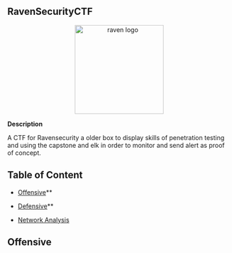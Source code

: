 ## RavenSecurityCTF
<p align="center">
  <img width="200" src="https://cdn.discordapp.com/attachments/1002356492344770703/1002956300226924604/unknown.png" alt="raven logo">
</p>

**Description**

A CTF for Ravensecurity a older box to display skills of penetration testing and using the capstone and elk in order to monitor and send alert as proof of concept. 

## Table of Content

  - [Offensive](https://github.com/Ruykii/MSUBootcamp2022/tree/main/Ansible](https://github.com/Ruykii/RavenSecurityCTF/blob/main/Offensive.md))**
  
  - [Defensive](https://github.com/Ruykii/RavenSecurityCTF/blob/main/Defensive.md)**
  
  - [Network Analysis]( )
 
## Offensive
